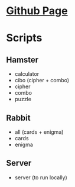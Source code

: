 # [Github Page](https://payamgerackoohi.github.io/Hamster/)

# Scripts
## Hamster
- calculator
- cibo (cipher + combo)
- cipher
- combo
- puzzle

## Rabbit
- all (cards + enigma)
- cards
- enigma

## Server
- server (to run locally)

